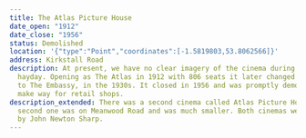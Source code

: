 ```yaml
---
title: The Atlas Picture House
date_open: "1912"
date_close: "1956"
status: Demolished
location: '{"type":"Point","coordinates":[-1.5819803,53.8062566]}'
address: Kirkstall Road
description: At present, we have no clear imagery of the cinema during it's
  hayday. Opening as The Atlas in 1912 with 806 seats it later changed it's name
  to The Embassy, in the 1930s. It closed in 1956 and was promptly demolished to
  make way for retail shops.
description_extended: There was a second cinema called Atlas Picture House, this
  second one was on Meanwood Road and was much smaller. Both cinemas were owned
  by John Newton Sharp.
---
```

